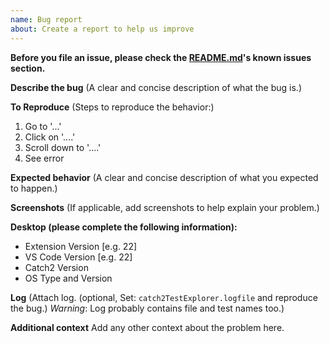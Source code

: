 ```yaml
---
name: Bug report
about: Create a report to help us improve
---
```


**Before you file an issue, please check the [README.md](https://github.com/matepek/vscode-catch2-test-adapter#known-issues)'s known issues section.**

**Describe the bug** (A clear and concise description of what the bug is.)

**To Reproduce** (Steps to reproduce the behavior:)

1. Go to '...'
2. Click on '....'
3. Scroll down to '....'
4. See error

**Expected behavior** (A clear and concise description of what you expected to happen.)

**Screenshots** (If applicable, add screenshots to help explain your problem.)

**Desktop (please complete the following information):**

- Extension Version [e.g. 22]
- VS Code Version [e.g. 22]
- Catch2 Version
- OS Type and Version

**Log** (Attach log. (optional, Set: `catch2TestExplorer.logfile` and reproduce the bug.) _Warning_: Log probably contains file and test names too.)

**Additional context** Add any other context about the problem here.
